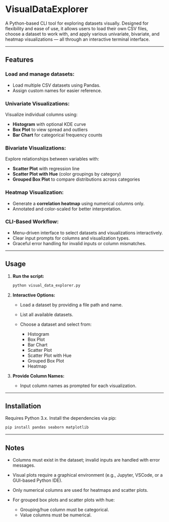 # **VisualDataExplorer**

A Python-based CLI tool for exploring datasets visually. Designed for flexibility and ease of use, it allows users to load their own CSV files, choose a dataset to work with, and apply various univariate, bivariate, and heatmap visualizations — all through an interactive terminal interface.

---

## **Features**

### Load and manage datasets:

* Load multiple CSV datasets using Pandas.
* Assign custom names for easier reference.

### Univariate Visualizations:

Visualize individual columns using:

* **Histogram** with optional KDE curve
* **Box Plot** to view spread and outliers
* **Bar Chart** for categorical frequency counts

### Bivariate Visualizations:

Explore relationships between variables with:

* **Scatter Plot** with regression line
* **Scatter Plot with Hue** (color groupings by category)
* **Grouped Box Plot** to compare distributions across categories

### Heatmap Visualization:

* Generate a **correlation heatmap** using numerical columns only.
* Annotated and color-scaled for better interpretation.

### CLI-Based Workflow:

* Menu-driven interface to select datasets and visualizations interactively.
* Clear input prompts for columns and visualization types.
* Graceful error handling for invalid inputs or column mismatches.

---

## **Usage**

1. **Run the script:**

   ```bash
   python visual_data_explorer.py
   ```

2. **Interactive Options:**

   * Load a dataset by providing a file path and name.
   * List all available datasets.
   * Choose a dataset and select from:

     * Histogram
     * Box Plot
     * Bar Chart
     * Scatter Plot
     * Scatter Plot with Hue
     * Grouped Box Plot
     * Heatmap

3. **Provide Column Names:**

   * Input column names as prompted for each visualization.

---

## **Installation**

Requires Python 3.x. Install the dependencies via pip:

```bash
pip install pandas seaborn matplotlib
```

---

## **Notes**

* Columns must exist in the dataset; invalid inputs are handled with error messages.
* Visual plots require a graphical environment (e.g., Jupyter, VSCode, or a GUI-based Python IDE).
* Only numerical columns are used for heatmaps and scatter plots.
* For grouped box plots and scatter plots with hue:

  * Grouping/hue column must be categorical.
  * Value columns must be numerical.
